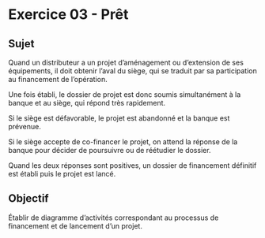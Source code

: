 # Exercice 03 - Prêt

## Sujet

Quand un distributeur a un projet d’aménagement ou d’extension de ses équipements, il doit obtenir l’aval du siège, qui se traduit par sa participation au financement de l’opération.

Une fois établi, le dossier de projet est donc soumis simultanément à la banque et au siège, qui répond très rapidement.

Si le siège est défavorable, le projet est abandonné et la banque est prévenue.

Si le siège accepte de co-financer le projet, on attend la réponse de la banque pour décider de poursuivre ou de réétudier le dossier.

Quand les deux réponses sont positives, un dossier de financement définitif est établi puis le projet est lancé.

## Objectif

Établir de diagramme d’activités correspondant au processus de financement et de lancement d’un projet.
